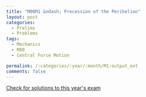 ```yaml
---
title: "M00M1 &ndash; Precession of the Perihelion"
layout: post
categories:
  - Prelims
  - Problems
tags:
  - Mechanics
  - M00
  - Central Force Motion

permalink: /:categories/:year/:month/M1:output_ext
comments: false
---
```

<object data="2000M1M.pdf" type="application/pdf" width="100%" height="500"></object>
<div class="message"><a href='https://princetonprelim.com/prelim/5/'>Check for solutions to this year's exam</a></div>